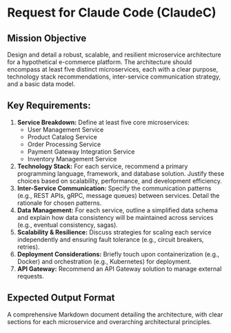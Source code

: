 # Request for Claude Code (ClaudeC)

## Mission Objective
Design and detail a robust, scalable, and resilient microservice architecture for a hypothetical e-commerce platform. The architecture should encompass at least five distinct microservices, each with a clear purpose, technology stack recommendations, inter-service communication strategy, and a basic data model.

## Key Requirements:
1.  **Service Breakdown:** Define at least five core microservices:
    *   User Management Service
    *   Product Catalog Service
    *   Order Processing Service
    *   Payment Gateway Integration Service
    *   Inventory Management Service
2.  **Technology Stack:** For each service, recommend a primary programming language, framework, and database solution. Justify these choices based on scalability, performance, and development efficiency.
3.  **Inter-Service Communication:** Specify the communication patterns (e.g., REST APIs, gRPC, message queues) between services. Detail the rationale for chosen patterns.
4.  **Data Management:** For each service, outline a simplified data schema and explain how data consistency will be maintained across services (e.g., eventual consistency, sagas).
5.  **Scalability & Resilience:** Discuss strategies for scaling each service independently and ensuring fault tolerance (e.g., circuit breakers, retries).
6.  **Deployment Considerations:** Briefly touch upon containerization (e.g., Docker) and orchestration (e.g., Kubernetes) for deployment.
7.  **API Gateway:** Recommend an API Gateway solution to manage external requests.

## Expected Output Format
A comprehensive Markdown document detailing the architecture, with clear sections for each microservice and overarching architectural principles.
